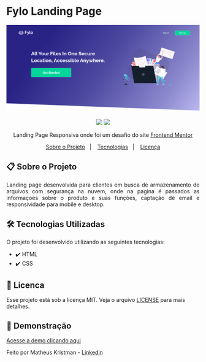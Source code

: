 # Fylo Landing Page


<p align="center">
   <img src="https://github.com/MatheusKristman/Fylo-Landing-Page/blob/main/Fylo-Landing-Page.png" alt="FyloLandingPage"/>
</p>

<p align="center">	
    <a href = "mailto:kristman058@gmail.com"><img src="https://img.shields.io/badge/-Gmail-%23333?style=for-the-badge&logo=gmail&logoColor=white" target="_blank"></a>
  <a href="https://www.linkedin.com/in/matheus-kristman-07a947171/" target="_blank"><img src="https://img.shields.io/badge/LinkedIn-0077B5?style=for-the-badge&logo=linkedin&logoColor=whitesssssss" target="_blank"></a>
  </a>
<div align="center">
   Landing Page Responsiva onde foi um desafio do site <a href="https://www.frontendmentor.io/home">Frontend Mentor</a>
</div>

<p align="center">
  <a href="#clipboard-sobre-o-projeto">Sobre o Projeto</a>&nbsp;&nbsp;&nbsp;|&nbsp;&nbsp;&nbsp;
  <a href="#hammer_and_wrench-tecnologias-utilizadas">Tecnologias</a>&nbsp;&nbsp;&nbsp;|&nbsp;&nbsp;&nbsp;
  <a href="#closed_book-licenca">Licença</a>
</p>

## :clipboard: Sobre o Projeto

<p align="justify">
Landing page desenvolvida para clientes em busca de armazenamento de arquivos com segurança na nuvem, onde na pagina é passados as informaçoes sobre o produto e suas funções, captação de email e responsividade para mobile e desktop.
</p>

## :hammer_and_wrench: Tecnologias Utilizadas

O projeto foi desenvolvido utilizando as seguintes tecnologias:

* :heavy_check_mark: HTML
* :heavy_check_mark: CSS

## :closed_book: Licenca

Esse projeto está sob a licença MIT. Veja o arquivo [LICENSE](https://github.com/MatheusKristman/Fylo-Landing-Page/blob/main/LICENSE) para mais detalhes.

## 		:camera_flash: **Demonstração**
  
<a href="https://matheuskristman.github.io/Fylo-Landing-Page/">Acesse a demo clicando aqui</a>
  
Feito por Matheus Kristman -  <a href="https://www.linkedin.com/in/matheus-kristman-07a947171/">Linkedin</a>
